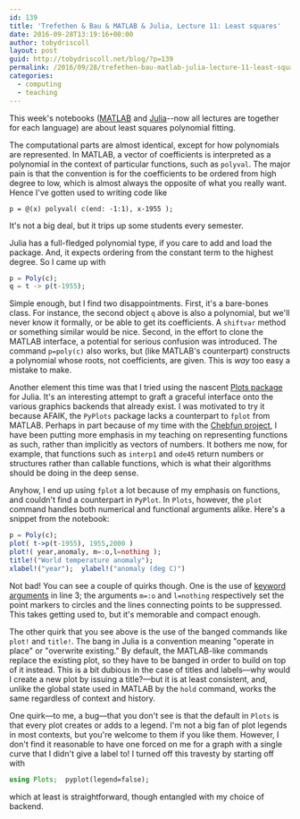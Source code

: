 ```yaml
---
id: 139
title: 'Trefethen & Bau & MATLAB & Julia, Lecture 11: Least squares'
date: 2016-09-28T13:19:16+00:00
author: tobydriscoll
layout: post
guid: http://tobydriscoll.net/blog/?p=139
permalink: /2016/09/28/trefethen-bau-matlab-julia-lecture-11-least-squares/
categories:
  - computing
  - teaching
---
```




This week's notebooks ([MATLAB](https://gist.github.com/tobydriscoll/8d87997704e9fd400e96ea860d9f6a34#file-tb-lecture-11-ipynb) and [Julia](https://gist.github.com/tobydriscoll/3d9b29d953882738c51c9cabdcaf431b#file-tb-lecture-11-ipynb)--now all lectures are together for each language) are about least squares polynomial fitting.



The computational parts are almost identical, except for how polynomials are represented. In MATLAB, a vector of coefficients is interpreted as a polynomial in the context of particular functions, such as `polyval`. The major pain is that the convention is for the coefficients to be ordered from high degree to low, which is almost always the opposite of what you really want. Hence I've gotten used to writing code like
```
p = @(x) polyval( c(end: -1:1), x-1955 );
```
It's not a big deal, but it trips up some students every semester.



Julia has a full-fledged polynomial type, if you care to add and load the package. And, it expects ordering from the constant term to the highest degree. So I came up with
```julia
p = Poly(c);  
q = t -> p(t-1955);
```
Simple enough, but I find two disappointments. First, it's a bare-bones class. For instance, the second object `q` above is also a polynomial, but we'll never know it formally, or be able to get its coefficients. A `shiftvar` method or something similar would be nice. Second, in the effort to clone the MATLAB interface, a potential for serious confusion was introduced. The command `p=poly(c)`
also works, but (like MATLAB's counterpart) constructs a polynomial whose roots, not coefficients, are given. This is *way* too easy a mistake to make.



Another element this time was that I tried using the nascent [Plots package](https://juliaplots.github.io/) for Julia. It's an interesting attempt to graft a graceful interface onto the various graphics backends that already exist. I was motivated to try it because AFAIK, the `PyPlots` package lacks a counterpart to `fplot` from MATLAB. Perhaps in part because of my time with the [Chebfun project](http://www.chebfun.org), I have been putting more emphasis in my teaching on representing functions as such, rather than implicitly as vectors of numbers. It bothers me now, for example, that functions such as `interp1` and `ode45` return numbers or structures rather than callable functions, which is what their algorithms should be doing in the deep sense.



Anyhow, I end up using `fplot` a lot because of my emphasis on functions, and couldn't find a counterpart in `PyPlot`. In `Plots`, however, the `plot` command handles both numerical and functional arguments alike. Here's a snippet from the notebook:
```julia
p = Poly(c);  
plot( t->p(t-1955), 1955,2000 )
plot!( year,anomaly, m=:o,l=nothing );
title!("World temperature anomaly");
xlabel!("year");  ylabel!("anomaly (deg C)")
```


Not bad! You can see a couple of quirks though. One is the use of [keyword arguments](http://docs.julialang.org/en/release-0.5/manual/functions/#keyword-arguments) in line 3; the arguments `m=:o` and `l=nothing` respectively set the point markers to circles and the lines connecting points to be suppressed. This takes getting used to, but it's memorable and compact enough. 

The other quirk that you see above is the use of the banged commands like `plot!` and `title!`. The bang in Julia is a convention meaning "operate in place" or "overwrite existing." By default, the MATLAB-like commands replace the existing plot, so they have to be banged in order to build on top of it instead. This is a bit dubious in the case of titles and labels––why would I create a new plot by issuing a title?––but it is at least consistent, and, unlike the global state used in MATLAB by the `hold` command, works the same regardless of context and history.



One quirk––to me, a bug––that you don't see is that the default in `Plots` is that every plot creates or adds to a legend. I'm not a big fan of plot legends in most contexts, but you're welcome to them if you like them. However, I don't find it reasonable to have one forced on me for a graph with a single curve that I didn't give a label to! I turned off this travesty by starting off with
```julia 
using Plots;  pyplot(legend=false);
```
which at least is straightforward, though entangled with my choice of backend.


